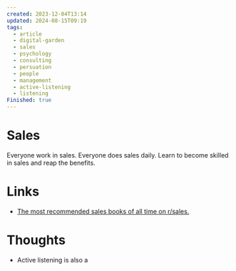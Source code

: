 ```yaml
---
created: 2023-12-04T13:14
updated: 2024-08-15T09:19
tags:
  - article
  - digital-garden
  - sales
  - psychology
  - consulting
  - persuation
  - people
  - management
  - active-listening
  - listening
Finished: true
---
```


# Sales
Everyone work in sales. Everyone does sales daily. Learn to become skilled in sales and reap the benefits. 


# Links
- [The most recommended sales books of all time on r/sales.](https://www.reddit.com/r/sales/comments/54rakg/the_most_recommended_sales_books_of_all_time_from/)

# Thoughts 
- Active listening is also a


